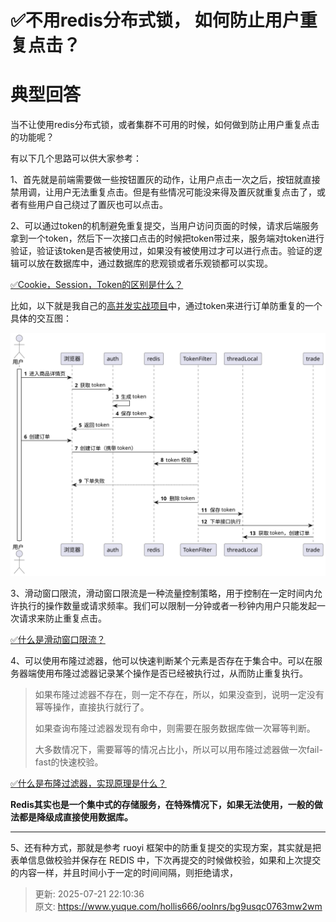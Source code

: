 # ✅不用redis分布式锁， 如何防止用户重复点击？

# 典型回答


当不让使用redis分布式锁，或者集群不可用的时候，如何做到防止用户重复点击的功能呢？



有以下几个思路可以供大家参考：



1、首先就是前端需要做一些按钮置灰的动作，让用户点击一次之后，按钮就直接禁用调，让用户无法重复点击。但是有些情况可能没来得及置灰就重复点击了，或者有些用户自己绕过了置灰也可以点击。



2、可以通过token的机制避免重复提交，当用户访问页面的时候，请求后端服务拿到一个token，然后下一次接口点击的时候把token带过来，服务端对token进行验证，验证该token是否被使用过，如果没有被使用过才可以进行点击。验证的逻辑可以放在数据库中，通过数据库的悲观锁或者乐观锁都可以实现。



[✅Cookie，Session，Token的区别是什么？](https://www.yuque.com/hollis666/oolnrs/chxc9y)



比如，以下就是我自己的[高并发实战项目](http://nfturbo.wiki/nfturbo/)中，通过token来进行订单防重复的一个具体的交互图：

![af4611b18cd246a9f169355fa74f22ee.svg](./img/S7d5XRkOaMKetYJ0/af4611b18cd246a9f169355fa74f22ee-216577.svg)



3、滑动窗口限流，滑动窗口限流是一种流量控制策略，用于控制在一定时间内允许执行的操作数量或请求频率。我们可以限制一分钟或者一秒钟内用户只能发起一次请求来防止重复点击。



[✅什么是滑动窗口限流？](https://www.yuque.com/hollis666/oolnrs/hvuigwzxls4qd3sy)



4、可以使用布隆过滤器，他可以快速判断某个元素是否存在于集合中。可以在服务器端使用布隆过滤器记录某个操作是否已经被执行过，从而防止重复执行。



> 如果布隆过滤器不存在，则一定不存在，所以，如果没查到，说明一定没有幂等操作，直接执行就行了。
>
> 如果查询布隆过滤器发现有命中，则需要在服务数据库做一次幂等判断。
>
> 大多数情况下，需要幂等的情况占比小，所以可以用布隆过滤器做一次fail-fast的快速校验。
>



[✅什么是布隆过滤器，实现原理是什么？](https://www.yuque.com/hollis666/oolnrs/gp9ymie1n39uavah)



**Redis其实也是一个集中式的存储服务，在特殊情况下，如果无法使用，一般的做法都是降级成直接使用数据库。**

****

5、还有种方式，那就是参考 ruoyi 框架中的防重复提交的实现方案，其实就是把表单信息做校验并保存在 REDIS 中，下次再提交的时候做校验，如果和上次提交的内容一样，并且时间小于一定的时间间隔，则拒绝请求，



> 更新: 2025-07-21 22:10:36  
> 原文: <https://www.yuque.com/hollis666/oolnrs/bg9usqc0763mw2wm>